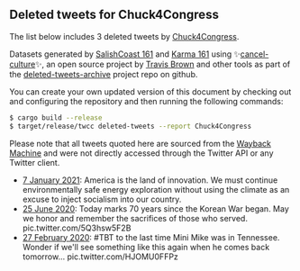 ## Deleted tweets for Chuck4Congress

The list below includes 3 deleted tweets by
[Chuck4Congress](https://twitter.com/Chuck4Congress).



Datasets generated by [SalishCoast 161](https://twitter.com/SalishCoastA) and [Karma 161](https://twitter.com/KarmaOneSixOne)
using ✨[cancel-culture](https://github.com/travisbrown/cancel-culture)✨, an open source project by [Travis Brown](https://twitter.com/travisbrown) 
and other tools as part of the [deleted-tweets-archive](https://github.com/salcoast/deleted-tweets-archive/) project repo on github.

You can create your own updated version of this document by checking out and configuring the
repository and then running the following commands:

```bash
$ cargo build --release
$ target/release/twcc deleted-tweets --report Chuck4Congress
```

Please note that all tweets quoted here are sourced from the
[Wayback Machine](https://web.archive.org) and were not directly accessed through the Twitter API or
any Twitter client.

* [ 7 January 2021](https://web.archive.org/web/20210107231647/https://twitter.com/chuck4congress/status/1347320862865641473): America is the land of innovation. We must continue environmentally safe energy exploration without using the climate as an excuse to inject socialism into our country.
* [25 June 2020](https://web.archive.org/web/20200625151646/https://twitter.com/chuck4congress/status/1276172044846002176): Today marks 70 years since the Korean War began. May we honor and remember the sacrifices of those who served. pic.twitter.com/5Q3hsw5F2B
* [27 February 2020](https://web.archive.org/web/20200227153843/https://twitter.com/chuck4congress/status/1233051665038626816): #TBT  to the last time Mini Mike was in Tennessee.   Wonder if we'll see something like this again when he comes back tomorrow... pic.twitter.com/HJOMU0FFPz
